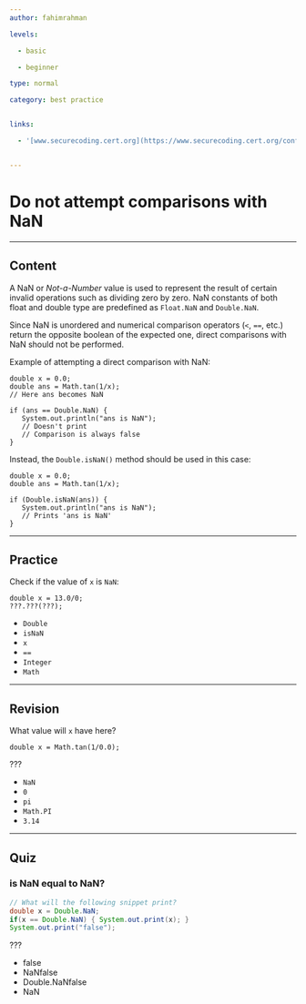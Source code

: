```yaml
---
author: fahimrahman

levels:

  - basic

  - beginner

type: normal

category: best practice


links:

  - '[www.securecoding.cert.org](https://www.securecoding.cert.org/confluence/display/java/NUM07-J.+Do+not+attempt+comparisons+with+NaN){website}'


---
```


# Do not attempt comparisons with NaN

---
## Content

A NaN or *Not-a-Number* value is used to represent the result of certain invalid operations such as dividing zero by zero. NaN constants of both float and double type are predefined as `Float.NaN` and `Double.NaN`.

Since NaN is unordered and numerical comparison operators (`<`, `==`, etc.) return the opposite boolean of the expected one, direct comparisons with NaN should not be performed.

Example of attempting a direct comparison with NaN:
```
double x = 0.0;
double ans = Math.tan(1/x);
// Here ans becomes NaN

if (ans == Double.NaN) {
   System.out.println("ans is NaN");
   // Doesn't print
   // Comparison is always false
}
```
Instead, the `Double.isNaN()` method should be used in this case:
```
double x = 0.0;
double ans = Math.tan(1/x);

if (Double.isNaN(ans)) {
   System.out.println("ans is NaN");
   // Prints 'ans is NaN'
}
```

---
## Practice

Check if the value of `x` is `NaN`:
```
double x = 13.0/0;
???.???(???);
```


* `Double`
* `isNaN`
* `x`
* `==`
* `Integer`
* `Math`

---
## Revision

What value will `x` have here?
```
double x = Math.tan(1/0.0);
```
???

* `NaN`
* `0`
* `pi`
* `Math.PI`
* `3.14`

---
## Quiz 
### is NaN equal to NaN?

```java
// What will the following snippet print?
double x = Double.NaN;
if(x == Double.NaN) { System.out.print(x); }
System.out.print("false");
```

 ???

* false
* NaNfalse
* Double.NaNfalse
* NaN
